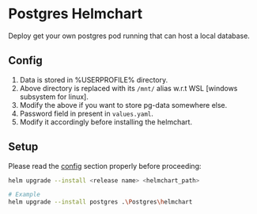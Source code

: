 # Postgres Helmchart
Deploy get your own postgres pod running that can host a local database.  

## Config
1. Data is stored in %USERPROFILE% directory.
2. Above directory is replaced with its `/mnt/` alias w.r.t WSL [windows subsystem for linux].
3. Modify the above if you want to store pg-data somewhere else.
4. Password field in present in `values.yaml`.
5. Modify it accordingly before installing the helmchart.

## Setup
Please read the [config](#config) section properly before proceeding:
```sh
helm upgrade --install <release name> <helmchart_path>

# Example
helm upgrade --install postgres .\Postgres\helmchart
```